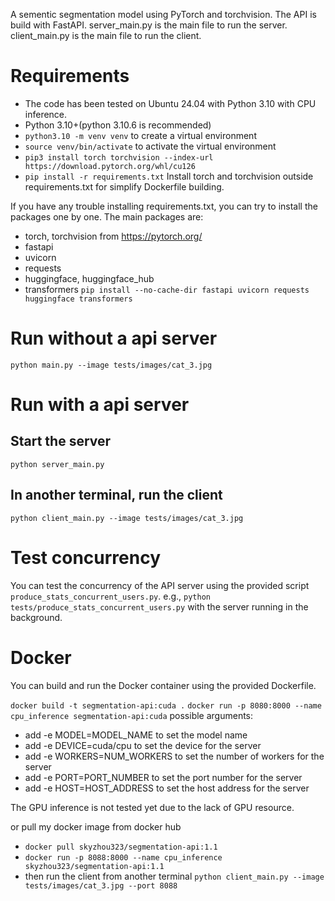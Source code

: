 A sementic segmentation model using PyTorch and torchvision. The API is build with FastAPI.
server_main.py is the main file to run the server.
client_main.py is the main file to run the client.

# Requirements
- The code has been tested on Ubuntu 24.04 with Python 3.10 with CPU inference.
- Python 3.10+(python 3.10.6 is recommended)
- `python3.10 -m venv venv` to create a virtual environment
- `source venv/bin/activate` to activate the virtual environment
- `pip3 install torch torchvision --index-url https://download.pytorch.org/whl/cu126`
- `pip install -r requirements.txt` 
Install torch and torchvision outside requirements.txt for simplify Dockerfile building.

If you have any trouble installing requirements.txt, you can try to install the packages one by one. The main packages are:
- torch, torchvision from https://pytorch.org/
- fastapi
- uvicorn
- requests
- huggingface, huggingface_hub 
- transformers
`pip install --no-cache-dir fastapi uvicorn requests huggingface transformers`


# Run without a api server
`python main.py --image tests/images/cat_3.jpg`

# Run with a api server
## Start the server
`python server_main.py` 

## In another terminal, run the client
`python client_main.py --image tests/images/cat_3.jpg` 


# Test concurrency
You can test the concurrency of the API server using the provided script `produce_stats_concurrent_users.py`.
e.g., `python tests/produce_stats_concurrent_users.py` with the server running in the background.

# Docker
You can build and run the Docker container using the provided Dockerfile.

`docker build -t segmentation-api:cuda .`
`docker run -p 8080:8000 --name cpu_inference segmentation-api:cuda`
possible arguments:
- add -e MODEL=MODEL_NAME to set the model name
- add -e DEVICE=cuda/cpu to set the device for the server
- add -e WORKERS=NUM_WORKERS to set the number of workers for the server
- add -e PORT=PORT_NUMBER to set the port number for the server
- add -e HOST=HOST_ADDRESS to set the host address for the server

The GPU inference is not tested yet due to the lack of GPU resource.

or pull my docker image from docker hub
- `docker pull skyzhou323/segmentation-api:1.1`
- `docker run -p 8088:8000 --name cpu_inference skyzhou323/segmentation-api:1.1`
- then run the client from another terminal `python client_main.py --image tests/images/cat_3.jpg --port 8088`